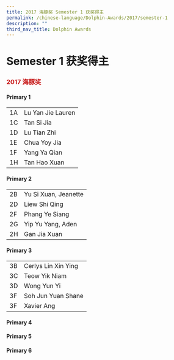 ```yaml
---
title: 2017 海豚奖 Semester 1 获奖得主
permalink: /chinese-language/Dolphin-Awards/2017/semester-1
description: ""
third_nav_title: Dolphin Awards
---
```

Semester 1 获奖得主
===============

### <span style = "color: #c81b1b"> <b>2017 海豚奖</b> </span>

#### Primary 1

|    |                    |
|----|--------------------|
| 1A | Lu Yan Jie Lauren  |
| 1C | Tan Si Jia         |
| 1D | Lu Tian Zhi        |
| 1E | Chua Yoy Jia       |
| 1F | Yang Ya Qian       |
| 1H | Tan Hao Xuan       |

#### Primary 2

|    |                       |
|----|-----------------------|
| 2B | Yu Si Xuan, Jeanette  |
| 2D | Liew Shi Qing         |
| 2F | Phang Ye Siang        |
| 2G | Yip Yu Yang, Aden     |
| 2H | Gan Jia Xuan          |

#### Primary 3

|    |                      |
|----|----------------------|
| 3B | Cerlys Lin Xin Ying  |
| 3C | Teow Yik Niam        |
| 3D | Wong Yun Yi          |
| 3F | Soh Jun Yuan Shane   |
| 3F | Xavier Ang           |

#### Primary 4



#### Primary 5



#### Primary 6


